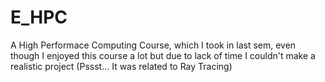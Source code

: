 # E_HPC
A High Performace Computing Course, which I took in last sem, even though I enjoyed this course a lot but due to lack of time I couldn't make a realistic project (Pssst... It was related to Ray Tracing)
